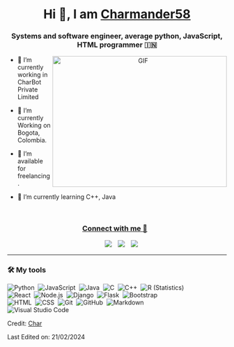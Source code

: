 <h1 align="center">Hi 👋, I am <a href="https://github.com/Charmander58GitHub" target="blank">
Charmander58</a></h1>
<h3 align="center">Systems and software engineer, average python, JavaScript, HTML programmer  &#127470;&#127475</h3>

<p align="left"> <a href="https://twitter.com/Charmander582"

<a target="_blank" align="center">
  <img align="right" top="500" height="300" width="400" alt="GIF" src="https://images-wixmp-ed30a86b8c4ca887773594c2.wixmp.com/f/c9d14b2d-d5d6-42af-a21b-067fc92aeff4/dc3u9s3-10eae42a-8425-41b3-9c9b-fdaa46144d92.gif?token=eyJ0eXAiOiJKV1QiLCJhbGciOiJIUzI1NiJ9.eyJzdWIiOiJ1cm46YXBwOjdlMGQxODg5ODIyNjQzNzNhNWYwZDQxNWVhMGQyNmUwIiwiaXNzIjoidXJuOmFwcDo3ZTBkMTg4OTgyMjY0MzczYTVmMGQ0MTVlYTBkMjZlMCIsIm9iaiI6W1t7InBhdGgiOiJcL2ZcL2M5ZDE0YjJkLWQ1ZDYtNDJhZi1hMjFiLTA2N2ZjOTJhZWZmNFwvZGMzdTlzMy0xMGVhZTQyYS04NDI1LTQxYjMtOWM5Yi1mZGFhNDYxNDRkOTIuZ2lmIn1dXSwiYXVkIjpbInVybjpzZXJ2aWNlOmZpbGUuZG93bmxvYWQiXX0.ZCmdFTBcJlYKz0w0L2nGPQgIzOHLdl4sU70q0gBR2mU">
</a>

- 🔭 I’m currently working in CharBot Private Limited</a>

- 🌱 I’m currently Working on Bogota, Colombia.

- 🤝 I’m available for freelancing.

- 🌱 I’m currently learning C++, Java <a href="(https://github.com/Charmander58GitHub)" target="blank">
<br/>
<h3 align="center" (" width="30" height="30" style="margin-right: 10px;">Connect with me 🤝 </h3>

<p align="center">

 <div align="center"  class="icons-social" style="margin-left: 10px;">
        <a style="margin-left: 10px;" target="_blank" href="https://github.com/Charmander58GitHub">
		<img src="https://img.icons8.com/doodle/40/000000/github--v1.png"></a>
		<a style="margin-left: 10px;" target="_blank" href="https://twitter.com/Charmander582">
			<img src="https://img.icons8.com/doodle/1x/twitter-squared--v2.png" ></a>
		<a style="margin-left: 10px;" target="_blank" href="https://www.youtube.com/channel/UCi1jeFASOyCEfuK0wPEa29Q">
				<img src="https://img.icons8.com/doodle/1x/youtube--v2.png" ></a>
      </div>

</p>

---

### 🛠 My tools

![Python](https://img.shields.io/badge/-Python-05122A?style=flat&logo=python)&nbsp;
![JavaScript](https://img.shields.io/badge/-JavaScript-05122A?style=flat&logo=javascript)&nbsp;
![Java](https://img.shields.io/badge/-Java-05122A?style=flat&logo=Java&logoColor=FFA518)&nbsp;
![C](https://img.shields.io/badge/-C-05122A?style=flat&logo=C&logoColor=A8B9CC)&nbsp;
![C++](https://img.shields.io/badge/-C++-05122A?style=flat&logo=C%2B%2B&logoColor=00599C)&nbsp;
![R (Statistics)](https://img.shields.io/badge/-R-05122A?style=flat&logo=R&logoColor=276DC3)\
![React](https://img.shields.io/badge/-React-05122A?style=flat&logo=react)&nbsp;
![Node.js](https://img.shields.io/badge/-Node.js-05122A?style=flat&logo=node.js)&nbsp;
![Django](https://img.shields.io/badge/-Django-05122A?style=flat&logo=django&logoColor=092E20)&nbsp;
![Flask](https://img.shields.io/badge/-Flask-05122A?style=flat&logo=flask)&nbsp;
![Bootstrap](https://img.shields.io/badge/-Bootstrap-05122A?style=flat&logo=bootstrap&logoColor=563D7C)\
![HTML](https://img.shields.io/badge/-HTML-05122A?style=flat&logo=HTML5)&nbsp;
![CSS](https://img.shields.io/badge/-CSS-05122A?style=flat&logo=CSS3&logoColor=1572B6)&nbsp;
![Git](https://img.shields.io/badge/-Git-05122A?style=flat&logo=git)&nbsp;
![GitHub](https://img.shields.io/badge/-GitHub-05122A?style=flat&logo=github)&nbsp;
![Markdown](https://img.shields.io/badge/-Markdown-05122A?style=flat&logo=markdown)\
![Visual Studio Code](https://img.shields.io/badge/-Visual%20Studio%20Code-05122A?style=flat&logo=visual-studio-code&logoColor=007ACC)&nbsp;

Credit: [Char]((https://github.com/Charmander58GitHub))

Last Edited on: 21/02/2024
